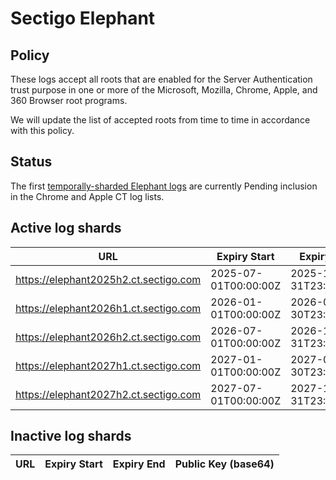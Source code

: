 # Sectigo Elephant

## Policy

These logs accept all roots that are enabled for the Server Authentication trust purpose in one or more of the Microsoft, Mozilla, Chrome, Apple, and 360 Browser root programs.

We will update the list of accepted roots from time to time in accordance with this policy.

## Status

The first [temporally-sharded Elephant logs](https://issues.chromium.org/issues/399134370) are currently Pending inclusion in the Chrome and Apple CT log lists.

## Active log shards

| URL | Expiry Start | Expiry End | Public Key (base64) |
|-----|--------------|------------|---------------------|
| https://elephant2025h2.ct.sectigo.com | 2025-07-01T00:00:00Z | 2025-12-31T23:59:59Z | `MFkwEwYHKoZIzj0CAQYIKoZIzj0DAQcDQgAE0OlLeGW2qUZGUoQERydw3GlayE`<br>`O3ZK3418zThY1tDYr85ASme6ZOL/2DXyOXw8RCwVsKhRbOqMEOxW4Q2p4KQg==` |
| https://elephant2026h1.ct.sectigo.com | 2026-01-01T00:00:00Z | 2026-06-30T23:59:59Z | `MFkwEwYHKoZIzj0CAQYIKoZIzj0DAQcDQgAEU0lqnPHoXuU9Fc9dJv1HQZCvss`<br>`JfvxLsirwVQ/fkFyUqeu4inwPKikeT4DGyyWWH4NR/DCJa2bAumHrXJdAcaQ==` |
| https://elephant2026h2.ct.sectigo.com | 2026-07-01T00:00:00Z | 2026-12-31T23:59:59Z | `MFkwEwYHKoZIzj0CAQYIKoZIzj0DAQcDQgAEO/t4Uwkoou78zkCchh9tfAKbIU`<br>`JmbOoUAb8szD8StnnHFKAVY5kq1Ljs8YD7CfzdD7xcVjmQYpbtNUhxRMRtmA==` |
| https://elephant2027h1.ct.sectigo.com | 2027-01-01T00:00:00Z | 2027-06-30T23:59:59Z | `MFkwEwYHKoZIzj0CAQYIKoZIzj0DAQcDQgAE4fu36JygUwaaVO+ddWJ97FJZlA`<br>`5SjPLmT+RHwg0pavkIrbT1b5LNQrsaEw0CoGraf7BkzKZf7PC8gYAScw2woA==` |
| https://elephant2027h2.ct.sectigo.com | 2027-07-01T00:00:00Z | 2027-12-31T23:59:59Z | `MFkwEwYHKoZIzj0CAQYIKoZIzj0DAQcDQgAECTPhpJnRFroRRpP/1DdAns+Prn`<br>`mUywtqIV+EeL4Jg8zKouoW7kuAkYo+kZeoHtyK7CBhflIlMk7T2Qrn4w/t8g==` |

## Inactive log shards

| URL | Expiry Start | Expiry End | Public Key (base64) |
|-----|--------------|------------|---------------------|
